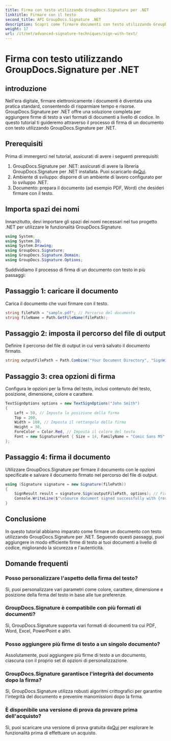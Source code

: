 ```yaml
---
title: Firma con testo utilizzando GroupDocs.Signature per .NET
linktitle: Firmare con il testo
second_title: API GroupDocs.Signature .NET
description: Scopri come firmare documenti con testo utilizzando GroupDocs.Signature per .NET. Guida dettagliata per l'aggiunta di firme di testo a livello di codice.
weight: 17
url: /it/net/advanced-signature-techniques/sign-with-text/
---
```


# Firma con testo utilizzando GroupDocs.Signature per .NET

## introduzione
Nell'era digitale, firmare elettronicamente i documenti è diventata una pratica standard, consentendo di risparmiare tempo e risorse. GroupDocs.Signature per .NET offre una soluzione completa per aggiungere firme di testo a vari formati di documenti a livello di codice. In questo tutorial ti guideremo attraverso il processo di firma di un documento con testo utilizzando GroupDocs.Signature per .NET.
## Prerequisiti
Prima di immergerci nel tutorial, assicurati di avere i seguenti prerequisiti:
1.  GroupDocs.Signature per .NET: assicurati di avere la libreria GroupDocs.Signature per .NET installata. Puoi scaricarlo da[Qui](https://releases.groupdocs.com/signature/net/).
2. Ambiente di sviluppo: disporre di un ambiente di lavoro configurato per lo sviluppo .NET.
3. Documento: prepara il documento (ad esempio PDF, Word) che desideri firmare con il testo.

## Importa spazi dei nomi
Innanzitutto, devi importare gli spazi dei nomi necessari nel tuo progetto .NET per utilizzare le funzionalità GroupDocs.Signature.
```csharp
using System;
using System.IO;
using System.Drawing;
using GroupDocs.Signature;
using GroupDocs.Signature.Domain;
using GroupDocs.Signature.Options;
```

Suddividiamo il processo di firma di un documento con testo in più passaggi:
## Passaggio 1: caricare il documento
Carica il documento che vuoi firmare con il testo.
```csharp
string filePath = "sample.pdf"; // Percorso del documento
string fileName = Path.GetFileName(filePath);
```
## Passaggio 2: imposta il percorso del file di output
Definire il percorso del file di output in cui verrà salvato il documento firmato.
```csharp
string outputFilePath = Path.Combine("Your Document Directory", "SignWithText", fileName);
```
## Passaggio 3: crea opzioni di firma
Configura le opzioni per la firma del testo, inclusi contenuto del testo, posizione, dimensione, colore e carattere.
```csharp
TextSignOptions options = new TextSignOptions("John Smith")
{
    Left = 50, // Imposta la posizione della firma
    Top = 200,
    Width = 100, // Imposta il rettangolo della firma
    Height = 30,
    ForeColor = Color.Red, // Imposta il colore del testo
    Font = new SignatureFont { Size = 14, FamilyName = "Comic Sans MS" } // Imposta carattere
};
```
## Passaggio 4: firma il documento
Utilizzare GroupDocs.Signature per firmare il documento con le opzioni specificate e salvare il documento firmato nel percorso del file di output.
```csharp
using (Signature signature = new Signature(filePath))
{
    SignResult result = signature.Sign(outputFilePath, options); // Firmare il documento
    Console.WriteLine($"\nSource document signed successfully with {result.Succeeded.Count} signature(s).\nFile saved at {outputFilePath}.");
}
```

## Conclusione
In questo tutorial abbiamo imparato come firmare un documento con testo utilizzando GroupDocs.Signature per .NET. Seguendo questi passaggi, puoi aggiungere in modo efficiente firme di testo ai tuoi documenti a livello di codice, migliorando la sicurezza e l'autenticità.
## Domande frequenti
### Posso personalizzare l'aspetto della firma del testo?
Sì, puoi personalizzare vari parametri come colore, carattere, dimensione e posizione della firma del testo in base alle tue preferenze.
### GroupDocs.Signature è compatibile con più formati di documenti?
Sì, GroupDocs.Signature supporta vari formati di documenti tra cui PDF, Word, Excel, PowerPoint e altri.
### Posso aggiungere più firme di testo a un singolo documento?
Assolutamente, puoi aggiungere più firme di testo a un documento, ciascuna con il proprio set di opzioni di personalizzazione.
### GroupDocs.Signature garantisce l'integrità del documento dopo la firma?
Sì, GroupDocs.Signature utilizza robusti algoritmi crittografici per garantire l'integrità del documento e prevenire manomissioni dopo la firma.
### È disponibile una versione di prova da provare prima dell'acquisto?
 Sì, puoi scaricare una versione di prova gratuita da[Qui](https://releases.groupdocs.com/) per esplorare le funzionalità prima di effettuare un acquisto.